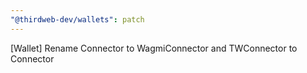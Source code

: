 ```yaml
---
"@thirdweb-dev/wallets": patch
---
```


[Wallet] Rename Connector to WagmiConnector and TWConnector to Connector
